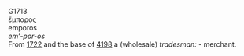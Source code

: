 <body>
  <p>G1713<br>  ἔμπορος  <br> emporos  <br><i>em‘-por-os </i><br>From <a href="g1722.htm">1722</a> and the base of <a href="g4198.htm">4198</a>  a (wholesale) <i>tradesman:</i> - merchant.<br></p>
 </body>